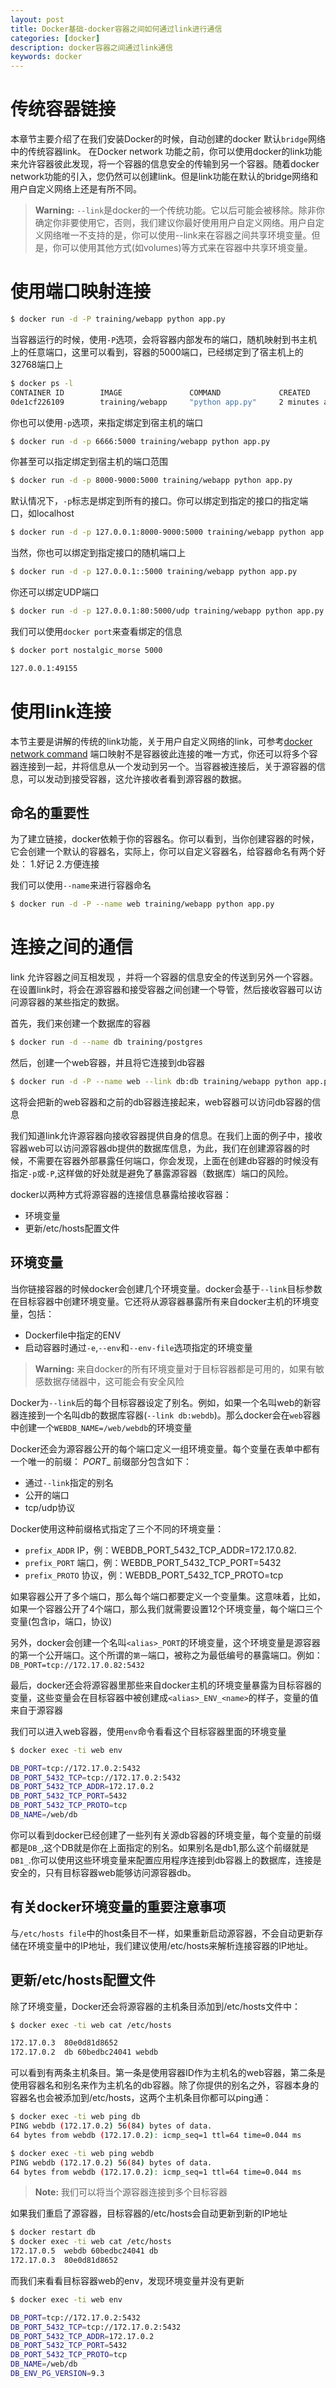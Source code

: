 ```yaml
---
layout: post
title: Docker基础-docker容器之间如何通过link进行通信
categories: [docker]
description: docker容器之间通过link通信
keywords: docker
---
```

# 传统容器链接
本章节主要介绍了在我们安装Docker的时候，自动创建的docker 默认`bridge`网络中的传统容器link。
在Docker network 功能之前，你可以使用docker的link功能来允许容器彼此发现，将一个容器的信息安全的传输到另一个容器。随着docker network功能的引入，您仍然可以创建link。但是link功能在默认的bridge网络和用户自定义网络上还是有所不同。

> **Warning:** `--link`是docker的一个传统功能。它以后可能会被移除。除非你确定你非要使用它，否则，我们建议你最好使用用户自定义网络。用户自定义网络唯一不支持的是，你可以使用--link来在容器之间共享环境变量。但是，你可以使用其他方式(如volumes)等方式来在容器中共享环境变量。

<!--more-->
# 使用端口映射连接

```bash
$ docker run -d -P training/webapp python app.py
```
当容器运行的时候，使用`-P`选项，会将容器内部发布的端口，随机映射到书主机上的任意端口，这里可以看到，容器的5000端口，已经绑定到了宿主机上的32768端口上
```bash
$ docker ps -l
CONTAINER ID        IMAGE               COMMAND             CREATED             STATUS              PORTS                     NAMES
0de1cf226109        training/webapp     "python app.py"     2 minutes ago       Up 2 minutes        0.0.0.0:32768->5000/tcp   stoic_lamport
```
你也可以使用`-p`选项，来指定绑定到宿主机的端口
```bash
$ docker run -d -p 6666:5000 training/webapp python app.py
```

你甚至可以指定绑定到宿主机的端口范围
```bash
$ docker run -d -p 8000-9000:5000 training/webapp python app.py
```

默认情况下，`-p`标志是绑定到所有的接口。你可以绑定到指定的接口的指定端口，如localhost
```bash
$ docker run -d -p 127.0.0.1:8000-9000:5000 training/webapp python app.py
```

当然，你也可以绑定到指定接口的随机端口上
```bash
$ docker run -d -p 127.0.0.1::5000 training/webapp python app.py
```

你还可以绑定UDP端口
```bash
$ docker run -d -p 127.0.0.1:80:5000/udp training/webapp python app.py
```

我们可以使用`docker port`来查看绑定的信息
```bash
$ docker port nostalgic_morse 5000

127.0.0.1:49155
```

# 使用link连接
本节主要是讲解的传统的link功能，关于用户自定义网络的link，可参考[docker network command](http://www.oo3p.com/2016/12/22/Docker-network-command/)
端口映射不是容器彼此连接的唯一方式，你还可以将多个容器连接到一起，并将信息从一个发动到另一个。当容器被连接后，关于源容器的信息，可以发动到接受容器，这允许接收者看到源容器的数据。

## 命名的重要性
为了建立链接，docker依赖于你的容器名。你可以看到，当你创建容器的时候，它会创建一个默认的容器名，实际上，你可以自定义容器名，给容器命名有两个好处：
1.好记
2.方便连接

我们可以使用`--name`来进行容器命名
```bash
$ docker run -d -P --name web training/webapp python app.py
```

# 连接之间的通信
link 允许容器之间互相发现 ，并将一个容器的信息安全的传送到另外一个容器。在设置link时，将会在源容器和接受容器之间创建一个导管，然后接收容器可以访问源容器的某些指定的数据。

首先，我们来创建一个数据库的容器
```bash
$ docker run -d --name db training/postgres
```

然后，创建一个web容器，并且将它连接到db容器
```bash
$ docker run -d -P --name web --link db:db training/webapp python app.py
```
这将会把新的web容器和之前的db容器连接起来，web容器可以访问db容器的信息

我们知道link允许源容器向接收容器提供自身的信息。在我们上面的例子中，接收容器web可以访问源容器db提供的数据库信息，为此，我们在创建源容器的时候，不需要在容器外部暴露任何端口，你会发现，上面在创建db容器的时候没有指定`-p`或`-P`,这样做的好处就是避免了暴露源容器（数据库）端口的风险。

docker以两种方式将源容器的连接信息暴露给接收容器：
* 环境变量
* 更新/etc/hosts配置文件

## 环境变量
当你链接容器的时候docker会创建几个环境变量。docker会基于`--link`目标参数在目标容器中创建环境变量。它还将从源容器暴露所有来自docker主机的环境变量，包括：
* Dockerfile中指定的ENV
* 启动容器时通过`-e`,`--env`和`--env-file`选项指定的环境变量

> **Warning:** 来自docker的所有环境变量对于目标容器都是可用的，如果有敏感数据存储器中，这可能会有安全风险

Docker为`--link`后的每个目标容器设定了别名。例如，如果一个名叫web的新容器连接到一个名叫db的数据库容器(`--link db:webdb`)。那么docker会在`web`容器中创建一个`WEBDB_NAME=/web/webdb`的环境变量

Docker还会为源容器公开的每个端口定义一组环境变量。每个变量在表单中都有一个唯一的前缀：
<name>_PORT_<port>_<protocol>
前缀部分包含如下：
* 通过`--link`指定的别名
* 公开的端口
* tcp/udp协议

Docker使用这种前缀格式指定了三个不同的环境变量：
* `prefix_ADDR` IP，例：WEBDB_PORT_5432_TCP_ADDR=172.17.0.82.
* `prefix_PORT` 端口，例：WEBDB_PORT_5432_TCP_PORT=5432
* `prefix_PROTO` 协议，例：WEBDB_PORT_5432_TCP_PROTO=tcp

如果容器公开了多个端口，那么每个端口都要定义一个变量集。这意味着，比如，如果一个容器公开了4个端口，那么我们就需要设置12个环境变量，每个端口三个变量(包含ip，端口，协议)

另外，docker会创建一个名叫`<alias>_PORT`的环境变量，这个环境变量是源容器的第一个公开端口。这个所谓的`第一`端口，被称之为最低编号的暴露端口。例如：`DB_PORT=tcp://172.17.0.82:5432`

最后，docker还会将源容器里那些来自docker主机的环境变量暴露为目标容器的变量，这些变量会在目标容器中被创建成`<alias>_ENV_<name>`的样子，变量的值来自于源容器

我们可以进入web容器，使用`env`命令看看这个目标容器里面的环境变量
```bash
$ docker exec -ti web env

DB_PORT=tcp://172.17.0.2:5432
DB_PORT_5432_TCP=tcp://172.17.0.2:5432
DB_PORT_5432_TCP_ADDR=172.17.0.2
DB_PORT_5432_TCP_PORT=5432
DB_PORT_5432_TCP_PROTO=tcp
DB_NAME=/web/db
```
你可以看到docker已经创建了一些列有关源db容器的环境变量，每个变量的前缀都是`DB_`,这个DB就是你在上面指定的别名。如果别名是db1,那么这个前缀就是`DB1_`.你可以使用这些环境变量来配置应用程序连接到db容器上的数据库，连接是安全的，只有目标容器web能够访问源容器db。

## 有关docker环境变量的重要注意事项
与`/etc/hosts file`中的host条目不一样，如果重新启动源容器，不会自动更新存储在环境变量中的IP地址，我们建议使用/etc/hosts来解析连接容器的IP地址。
## 更新/etc/hosts配置文件
除了环境变量，Docker还会将源容器的主机条目添加到/etc/hosts文件中：
```bash
$ docker exec -ti web cat /etc/hosts

172.17.0.3	80e0d81d8652
172.17.0.2	db 60bedbc24041 webdb
```
可以看到有两条主机条目。第一条是使用容器ID作为主机名的web容器，第二条是使用容器名和别名来作为主机名的db容器。除了你提供的别名之外，容器本身的容器名也会被添加到/etc/hosts，这两个主机条目你都可以ping通：
```bash
$ docker exec -ti web ping db
PING webdb (172.17.0.2) 56(84) bytes of data.
64 bytes from webdb (172.17.0.2): icmp_seq=1 ttl=64 time=0.044 ms

$ docker exec -ti web ping webdb
PING webdb (172.17.0.2) 56(84) bytes of data.
64 bytes from webdb (172.17.0.2): icmp_seq=1 ttl=64 time=0.044 ms
```
> **Note:** 我们可以将当个源容器连接到多个目标容器

如果我们重启了源容器，目标容器的/etc/hosts会自动更新到新的IP地址
```bash
$ docker restart db
$ docker exec -ti web cat /etc/hosts
172.17.0.5	webdb 60bedbc24041 db
172.17.0.3	80e0d81d8652
```
而我们来看看目标容器web的env，发现环境变量并没有更新
```bash
$ docker exec -ti web env

DB_PORT=tcp://172.17.0.2:5432
DB_PORT_5432_TCP=tcp://172.17.0.2:5432
DB_PORT_5432_TCP_ADDR=172.17.0.2
DB_PORT_5432_TCP_PORT=5432
DB_PORT_5432_TCP_PROTO=tcp
DB_NAME=/web/db
DB_ENV_PG_VERSION=9.3
```
